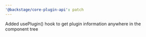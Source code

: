 ```yaml
---
'@backstage/core-plugin-api': patch
---
```


Added usePlugin() hook to get plugin information anywhere in the component tree
